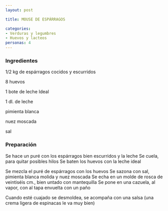 ```yaml
---
layout: post

title: MOUSE DE ESPÁRRAGOS

categories:
- Verduras y legumbres
- Huevos y lacteos
personas: 4 
---
```


<h3>Ingredientes</h3>
1/2 kg de espárragos cocidos y escurridos

8 huevos

1 bote de leche Ideal

1 dl. de leche

pimienta blanca

nuez moscada

sal

<h3>Preparación</h3>
Se hace un puré con los espárragos bien escurridos y la leche Se cuela, para quitar posibles hilos Se baten los huevos con la leche ideal

Se mezcla el puré de espárragos con los huevos Se sazona con sal, pimienta blanca molida y nuez moscada Se echa en un molde de rosca de veintiséis cm., bien untado con mantequilla Se pone en una cazuela, al vapor, con al tapa envuelta con un paño

Cuando esté cuajado se desmoldea, se acompaña con una salsa (una crema ligera de espinacas le va muy bien)